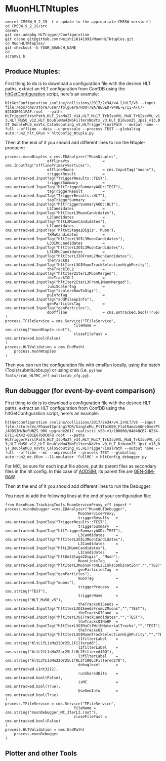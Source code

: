 # MuonHLTNtuples

    cmsrel CMSSW_9_2_15  (-> update to the appropriate CMSSW version!)   
    cd CMSSW_9_2_15/src
    cmsenv    
    git cms-addpkg HLTrigger/Configuration    
    git clone git@github.com:weishi10141993/MuonHLTNtuples.git    
    cd MuonHLTNtuples/  
    git checkout -b YOUR_BRANCH_NAME    
    cd ..  
    scramv1 b   

## Produce Ntuples: 
First thing to do is to download a configuration file with the desired HLT paths, extract an HLT configuration from ConfDB using the [hltGetConfiguration](https://twiki.cern.ch/twiki/bin/view/CMSPublic/SWGuideHltGetConfiguration) script, here's an example: 

`hltGetConfiguration /online/collisions/2017/2e34/v4.2/HLT/V6 --input file:/eos/cms/store/user/folguera/ROOT/BA7BEDED-948E-E711-AFC7-02163E011FAF.root  --paths HLTriggerFirstPath,HLT_IsoMu27_v14,HLT_Mu17_TrkIsoVVL_Mu8_TrkIsoVVL_v13,HLT_Mu50_v12,HLT_DoubleMu43NoFiltersNoVtx_v3,HLT_Dimuon25_Jpsi_v13,DST_DoubleMu3_noVtx_CaloScouting_v5,HLTriggerFinalPath --output none --full --offline --data --unprescale --process TEST --globaltag auto:run2_hlt_GRun > hltConfig_Ntuple.py`

Then at the end of it you should add different lines to run the Ntuple-producer: 

    process.muonNtuples = cms.EDAnalyzer("MuonNtuples",
                       offlineVtx               = cms.InputTag("offlinePrimaryVertices"),
                       offlineMuons             = cms.InputTag("muons"),
                       triggerResult            = cms.untracked.InputTag("TriggerResults::TEST"),
                       triggerSummary           = cms.untracked.InputTag("hltTriggerSummaryAOD::TEST"),
                       tagTriggerResult         = cms.untracked.InputTag("TriggerResults::HLT"),
                       tagTriggerSummary        = cms.untracked.InputTag("hltTriggerSummaryAOD::HLT"),
                       L3Candidates             = cms.untracked.InputTag("hltIterL3MuonCandidates"),
                       L2Candidates             = cms.untracked.InputTag("hltL2MuonCandidates"),
                       L1Candidates             = cms.untracked.InputTag('hltGtStage2Digis','Muon'), 
                       TkMuCandidates           = cms.untracked.InputTag("hltIterL3OIL3MuonCandidates"),
                       L3OIMuCandidates         = cms.untracked.InputTag("hltIterL3OIL3MuonCandidates"),
                       L3IOMuCandidates         = cms.untracked.InputTag("hltIterL3IOFromL2MuonCandidates"),         
                       theTrackOI               = cms.untracked.InputTag("hltIterL3OIMuonTrackSelectionHighPurity"), 
                       theTrackIOL2             = cms.untracked.InputTag("hltIter2IterL3MuonMerged"),
                       theTrackIOL1             = cms.untracked.InputTag("hltIter2IterL3FromL1MuonMerged"), 
                       lumiScalerTag            = cms.untracked.InputTag("scalersRawToDigi"),
                       puInfoTag                = cms.untracked.InputTag("addPileupInfo"),
                       genParticlesTag          = cms.untracked.InputTag("genParticles"),
                       doOffline                = cms.untracked.bool(True)
    )
    process.TFileService = cms.Service("TFileService",
                                   fileName = cms.string("muonNtuple.root"),
                                   closeFileFast = cms.untracked.bool(False)
    )
    process.HLTValidation = cms.EndPath(
        process.muonNtuples
    )

Then you can run the configuration file with cmsRun locally, using the batch (Tools/submitJobs.py) or using crab (i.e. `python Tools/crab_HLTMC_eff_multicrab_cfg.py`). 

## Run debugger (for event-by-event comparison) 
First thing to do is to download a configuration file with the desired HLT paths, extract an HLT configuration from ConfDB using the hltGetConfiguration script, here's an example: 

`hltGetConfiguration /online/collisions/2017/2e34/v4.2/HLT/V6 --input file:/store/mc/PhaseISpring17DR/SingleMu_Pt1To1000_FlatRandomOneOverPt/AODSIM/NoPUNZS_90X_upgrade2017_realistic_v20-v1/100000/0404BCB7-0234-E711-8A42-001E67DDC0FB.root  --paths HLTriggerFirstPath,HLT_IsoMu27_v14,HLT_Mu17_TrkIsoVVL_Mu8_TrkIsoVVL_v13,HLT_Mu50_v12,HLT_DoubleMu43NoFiltersNoVtx_v3,HLT_Dimuon25_Jpsi_v13,DST_DoubleMu3_noVtx_CaloScouting_v5,HLTriggerFinalPath --output none --full --offline --mc --unprescale --process TEST --globaltag auto:run2_mc_GRun --l1-emulator 'FullMC' > hltConfig_debugger.py`

For MC, be sure for each input file above, put its parent files as secondary files in the hlt config. In this case of [AODSIM](https://cmsweb.cern.ch/das/request?input=file%3D%2Fstore%2Fmc%2FPhaseISpring17DR%2FSingleMu_Pt1To1000_FlatRandomOneOverPt%2FAODSIM%2FNoPUNZS_90X_upgrade2017_realistic_v20-v1%2F100000%2F0404BCB7-0234-E711-8A42-001E67DDC0FB.root&instance=prod%2Fglobal), its parent file are [GEN-SIM-RAW](https://cmsweb.cern.ch/das/request?input=parent%20file%3D/store/mc/PhaseISpring17DR/SingleMu_Pt1To1000_FlatRandomOneOverPt/AODSIM/NoPUNZS_90X_upgrade2017_realistic_v20-v1/100000/0404BCB7-0234-E711-8A42-001E67DDC0FB.root&instance=prod/global&idx=0&limit=10).

Then at the end of it you should add different lines to run the Debugger: 

You need to add the following lines at the end of your configuration file: 

    from RecoMuon.TrackingTools.MuonServiceProxy_cff import *
    process.muonDebugger =cms.EDAnalyzer("MuonHLTDebugger",
                                     MuonServiceProxy,
                                     triggerResults   = cms.untracked.InputTag("TriggerResults::TEST"),
                                     triggerSummary   = cms.untracked.InputTag("hltTriggerSummaryAOD::TEST"),
                                     L3Candidates     = cms.untracked.InputTag("hltIterL3OIL3MuonCandidates"),
                                     L2Candidates     = cms.untracked.InputTag("hltL2MuonCandidates"),
                                     L1Candidates     = cms.untracked.InputTag("hltGmtStage2Digis", "Muon"),
                                     MuonLinksTag     = cms.untracked.InputTag("hltIterL3MuonsFromL2LinksCombination","","TEST"),
                                     genParticlesTag  = cms.untracked.InputTag("genParticles"),
                                     muonTag          = cms.untracked.InputTag("muons"),
                                     triggerProcess   = cms.string("TEST"),
                                     triggerName      = cms.string("HLT_Mu50_v5"),
                                     theTracksOISeeds = cms.untracked.InputTag("hltIterL3OISeedsFromL2Muons","","TEST"),
                                     theTracksOICand  = cms.untracked.InputTag("hltIterL3OITrackCandidates","","TEST"),
                                     theTracksOINoHP  = cms.untracked.InputTag("hltIterL3OIMuCtfWithMaterialTracks","","TEST"),
                                     theTracksOI      = cms.untracked.InputTag("hltIterL3OIMuonTrackSelectionHighPurity","","TEST"),
                                     l1filterLabel    = cms.string("hltL1fL1sMu22Or25L1Filtered0"),
                                     l2filterLabel    = cms.string("hltL2fL1sMu22or25L1f0L2Filtered10Q"),
                                     l3filterLabel    = cms.string("hltL3fL1sMu22Or25L1f0L2f10QL3Filtered27Q"),
                                     debuglevel       = cms.untracked.uint32(2),
                                     runSharedHits    = cms.untracked.bool(False),
                                     isMC             = cms.untracked.bool(True),
                                     UseGenInfo       = cms.untracked.bool(True)
    )
    process.TFileService = cms.Service("TFileService",
                                   fileName = cms.string("muonDebugger_MC_IterL3.root"),
                                   closeFileFast = cms.untracked.bool(False)
    )
    process.HLTValidation = cms.EndPath(
        process.muonDebugger
    )

## Plotter and other Tools

